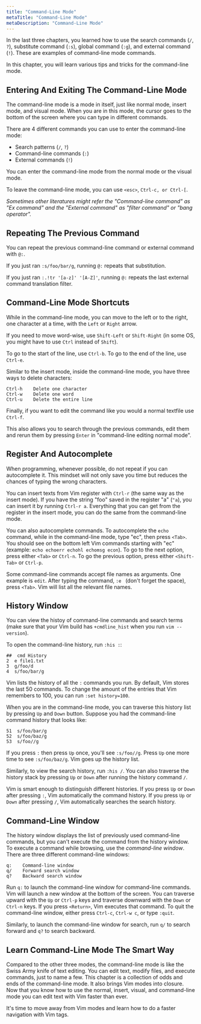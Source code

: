 ```yaml
---
title: "Command-Line Mode"
metaTitle: "Command-Line Mode"
metaDescription: "Command-Line Mode"
---
```


In the last three chapters, you learned how to use the search commands (`/`, `?`), substitute command (`:s`), global command (`:g`), and external command (`!`). These are examples of command-line mode commands.

In this chapter, you will learn various tips and tricks for the command-line mode.

## Entering And Exiting The Command-Line Mode
The command-line mode is a mode in itself, just like normal mode, insert mode, and visual mode. When you are in this mode, the cursor goes to the bottom of the screen where you can type in different commands.

There are 4 different commands you can use to enter the command-line mode:
- Search patterns (`/`, `?`)
- Command-line commands (`:`)
- External commands (`!`)

You can enter the command-line mode from the normal mode or the visual mode.

To leave the command-line mode, you can use `<esc>`, `Ctrl-c, or Ctrl-[`.

*Sometimes other literatures might refer the "Command-line command" as "Ex command" and the "External command" as "filter command" or "bang operator".*

## Repeating The Previous Command
You can repeat the previous command-line command or external command with `@:`.

If you just ran `:s/foo/bar/g`, running `@:` repeats that substitution.

If you just ran `:.!tr '[a-z]' '[A-Z]'`, running `@:` repeats the last external command translation filter.

## Command-Line Mode Shortcuts

While in the command-line mode, you can move to the left or to the right, one character at a time, with the `Left` or `Right` arrow.

If you need to move word-wise, use `Shift-Left` or `Shift-Right` (in some OS, you might have to use `Ctrl` instead of `Shift`).

To go to the start of the line, use `Ctrl-b`. To go to the end of the line, use `Ctrl-e`.

Similar to the insert mode, inside the command-line mode, you have three ways to delete characters:

```
Ctrl-h    Delete one character
Ctrl-w    Delete one word
Ctrl-u    Delete the entire line
```
Finally, if you want to edit the command like you would a normal textfile use `Ctrl-f`.

This also allows you to search through the previous commands, edit them and rerun them by pressing `Enter` in "command-line editing normal mode".

## Register And Autocomplete

When programming, whenever possible, do not repeat if you can autocomplete it. This mindset will not only save you time but reduces the chances of typing the wrong characters.

You can insert texts from Vim register with `Ctrl-r` (the same way as the insert mode). If you have the string "foo" saved in the register "a" (`"a`), you can insert it by running `Ctrl-r a`. Everything that you can get from the register in the insert mode, you can do the same from the command-line mode.

You can also autocomplete commands. To autocomplete the `echo` command, while in the command-line mode, type "ec", then press `<Tab>`. You should see on the bottom left Vim commands starting with "ec" (example: `echo echoerr echohl echomsg econ`). To go to the next option, press either `<Tab>` or `Ctrl-n`. To go the previous option, press either `<Shift-Tab>` or `Ctrl-p`.

Some command-line commands accept file names as arguments. One example is `edit`. After typing the command, `:e ` (don't forget the space), press `<Tab>`. Vim will list all the relevant file names.

## History Window

You can view the histoy of command-line commands and search terms (make sure that your Vim build has `+cmdline_hist` when you run `vim --version`).

To open the command-line history, run `:his :`:

```
##  cmd History
2  e file1.txt
3  g/foo/d
4  s/foo/bar/g
```

Vim lists the history of all the `:` commands you run. By default, Vim stores the last 50 commands. To change the amount of the entries that Vim remembers to 100, you can run `:set history=100`.

When you are in the command-line mode, you can traverse this history list by pressing `Up` and `Down` button. Suppose you had the command-line command history that looks like:
```
51  s/foo/bar/g
52  s/foo/baz/g
53  s/foo//g
```

If you press `:` then press `Up` once, you'll see `:s/foo//g`. Press `Up` one more time to see `:s/foo/baz/g`. Vim goes up the history list.

Similarly, to view the search history, run `:his /`. You can also traverse the history stack by pressing `Up` or `Down` after running the history command `/`.

Vim is smart enough to distinguish different histories. If you press `Up` or `Down` after pressing `:`, Vim automatically the command history. If you press `Up` or `Down` after pressing `/`, Vim automatically searches the search history.

## Command-Line Window

The history window displays the list of previously used command-line commands, but you can't execute the command from the history window. To execute a command while browsing, use the *command-line window*. There are three different command-line windows:

```
q:    Command-line window
q/    Forward search window
q?    Backward search window
```

Run `q:` to launch the command-line window for command-line commands. Vim will launch a new window at the bottom of the screen. You can traverse upward with the `Up` or `Ctrl-p` keys and traverse downward with the `Down` or `Ctrl-n` keys. If you press `<Return>`, Vim executes that command. To quit the command-line window, either press `Ctrl-c`, `Ctrl-w c`, or type `:quit`.

Similarly, to launch the command-line window for search, run `q/` to search forward and `q?` to search backward.

## Learn Command-Line Mode The Smart Way

Compared to the other three modes, the command-line mode is like the Swiss Army knife of text editing. You can edit text, modify files, and execute commands, just to name a few.  This chapter is a collection of odds and ends of the command-line mode. It also brings Vim modes into closure. Now that you know how to use the normal, insert, visual, and command-line mode you can edit text with Vim faster than ever.

It's time to move away from Vim modes and learn how to do a faster navigation with Vim tags.
